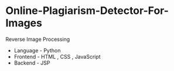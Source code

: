 # Online-Plagiarism-Detector-For-Images
Reverse Image Processing

* Language - Python
* Frontend - HTML , CSS , JavaScript
* Backend - JSP

